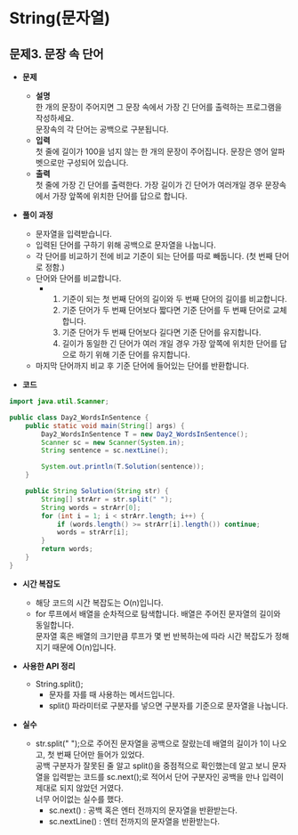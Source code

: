 # String(문자열)
## 문제3. 문장 속 단어

- **문제**
  - **설명**  
    한 개의 문장이 주어지면 그 문장 속에서 가장 긴 단어를 출력하는 프로그램을 작성하세요.  
    문장속의 각 단어는 공백으로 구분됩니다.
  - **입력**  
    첫 줄에 길이가 100을 넘지 않는 한 개의 문장이 주어집니다. 문장은 영어 알파벳으로만 구성되어 있습니다.
  - **출력**  
    첫 줄에 가장 긴 단어를 출력한다. 가장 길이가 긴 단어가 여러개일 경우 문장속에서 가장 앞쪽에 위치한 단어를 답으로 합니다.


- **풀이 과정**
    - 문자열을 입력받습니다.
    - 입력된 단어를 구하기 위해 공백으로 문자열을 나눕니다. 
    - 각 단어를 비교하기 전에 비교 기준이 되는 단어를 따로 빼둡니다. (첫 번째 단어로 정함.)
    - 단어와 단어를 비교합니다. 
      - 1. 기준이 되는 첫 번째 단어의 길이와 두 번째 단어의 길이를 비교합니다.
        1. 기준 단어가 두 번째 단어보다 짧다면 기준 단어를 두 번째 단어로 교체합니다.
        2. 기준 단어가 두 번째 단어보다 길다면 기준 단어를 유지합니다.
        3. 길이가 동일한 긴 단어가 여러 개일 경우 가장 앞쪽에 위치한 단어를 답으로 하기 위해 기준 단어를 유지합니다. 
    - 마지막 단어까지 비교 후 기준 단어에 들어있는 단어를 반환합니다.
    
- **코드**
```java
import java.util.Scanner;

public class Day2_WordsInSentence {
    public static void main(String[] args) {
        Day2_WordsInSentence T = new Day2_WordsInSentence();
        Scanner sc = new Scanner(System.in);
        String sentence = sc.nextLine();

        System.out.println(T.Solution(sentence));
    }

    public String Solution(String str) {
        String[] strArr = str.split(" ");
        String words = strArr[0];
        for (int i = 1; i < strArr.length; i++) {
            if (words.length() >= strArr[i].length()) continue;
            words = strArr[i];
        }
        return words;
    }
}
```

- **시간 복잡도**
    - 해당 코드의 시간 복잡도는 O(n)입니다.
    - for 루프에서 배열을 순차적으로 탐색합니다. 배열은 주어진 문자열의 길이와 동일합니다.  
      문자열 혹은 배열의 크기만큼 루프가 몇 번 반복하는에 따라 시간 복잡도가 정해지기 때문에 O(n)입니다.


- **사용한 API 정리**
    - String.split();
      - 문자를 자를 때 사용하는 메서드입니다.
      - split() 파라미터로 구분자를 넣으면 구분자를 기준으로 문자열을 나눕니다.

- **실수**
  - str.split(" ");으로 주어진 문자열을 공백으로 잘랐는데 배열의 길이가 1이 나오고, 첫 번째 단어만 들어가 있었다.  
    공백 구분자가 잘못된 줄 알고 split()을 중점적으로 확인했는데 알고 보니 문자열을 입력받는 코드를 sc.next();로 적어서 단어 구분자인 공백을 만나 입력이 제대로 되지 않았던 거였다.  
    너무 어이없는 실수를 했다.
    - sc.next() : 공백 혹은 엔터 전까지의 문자열을 반환받는다.
    - sc.nextLine() : 엔터 전까지의 문자열을 반환받는다.